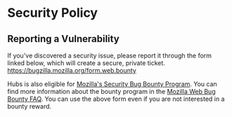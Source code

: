 # Security Policy

## Reporting a Vulnerability

If you've discovered a security issue, please report it through the form linked below, which will create a secure, private ticket. 
https://bugzilla.mozilla.org/form.web.bounty

Hubs is also eligible for [Mozilla's Security Bug Bounty Program](https://www.mozilla.org/en-US/security/bug-bounty/).
You can find more information about the bounty program in the [Mozilla Web Bug Bounty FAQ](https://www.mozilla.org/en-US/security/bug-bounty/faq-webapp/).
You can use the above form even if you are not interested in a bounty reward.
